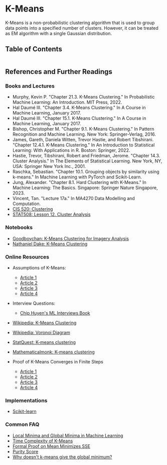 # K-Means

K-Means is a non-probabilistic clustering algorithm that is used to group data
points into a specified number of clusters. However, it can be treated as EM
algorithm with a single Gaussian distribution.

## Table of Contents

```{tableofcontents}

```

## References and Further Readings

### Books and Lectures

-   Murphy, Kevin P. "Chapter 21.3. K-Means Clustering." In Probabilistic
    Machine Learning: An Introduction. MIT Press, 2022.
-   Hal Daumé III. "Chapter 3.4. K-Means Clustering." In A Course in Machine
    Learning, January 2017.
-   Hal Daumé III. "Chapter 15.1. K-Means Clustering." In A Course in Machine
    Learning, January 2017.
-   Bishop, Christopher M. "Chapter 9.1. K-Means Clustering." In Pattern
    Recognition and Machine Learning. New York: Springer-Verlag, 2016.
-   James, Gareth, Daniela Witten, Trevor Hastie, and Robert Tibshirani.
    "Chapter 12.4.1. K-Means Clustering." In An Introduction to Statistical
    Learning: With Applications in R. Boston: Springer, 2022.
-   Hastie, Trevor, Tibshirani, Robert and Friedman, Jerome. "Chapter 14.3.
    Cluster Analysis." In The Elements of Statistical Learning. New York, NY,
    USA: Springer New York Inc., 2001.
-   Raschka, Sebastian. "Chapter 10.1. Grouping objects by similarity using
    k-means." In Machine Learning with PyTorch and Scikit-Learn.
-   Jung, Alexander. "Chapter 8.1. Hard Clustering with K-Means." In Machine
    Learning: The Basics. Singapore: Springer Nature Singapore, 2023.
-   Vincent, Tan. "Lecture 17a." In MA4270 Data Modelling and Computation.
-   [CIS 520: Clustering](https://alliance.seas.upenn.edu/~cis520/dynamic/2022/wiki/index.php?n=Lectures.Clustering)
-   [STAT508: Lesson 12. Cluster Analysis](https://online.stat.psu.edu/stat508/lesson/12)

### Notebooks

-   [Goodboychan: K-Means Clustering for Imagery Analysis](https://goodboychan.github.io/python/machine_learning/natural_language_processing/vision/2020/10/26/01-K-Means-Clustering-for-Imagery-Analysis.html)
-   [Nathaniel Dake: K-Means Clustering](https://www.nathanieldake.com/Machine_Learning/04-Unsupervised_Learning_Cluster_Analysis-02-Cluster-Analysis-K-Means-Clustering.html)

### Online Resources

-   Assumptions of K-Means:
    -   [Article 1](https://stats.stackexchange.com/questions/133656/how-to-understand-the-drawbacks-of-k-means)
    -   [Article 2](https://stats.stackexchange.com/questions/576812/what-are-the-k-means-algorithm-assumptions)
    -   [Article 3](https://developers.google.com/machine-learning/clustering/algorithm/advantages-disadvantages)
    -   [Article 4](https://scikit-learn.org/stable/auto_examples/cluster/plot_kmeans_assumptions.html)
-   Interview Questions:
    -   [Chip Huyen's ML Interviews Book](https://huyenchip.com/ml-interviews-book/contents/8.1.2-questions.html)
-   [Wikipedia: K-Means Clustering](https://en.wikipedia.org/wiki/K-means_clustering)
-   [Wikipedia: Voronoi Diagram](https://en.wikipedia.org/wiki/Voronoi_diagram)
-   [StatQuest: K-means clustering](https://www.youtube.com/watch?v=4b5d3muPQmA)
-   [Mathematicalmonk: K-means clustering](https://www.youtube.com/watch?v=0MQEt10e4NM)

-   Proof of K-Means Converges in Finite Steps
    -   [Article 1](https://stats.stackexchange.com/questions/188087/proof-of-convergence-of-k-means)
    -   [Article 2](https://stats.stackexchange.com/questions/211086/proof-of-k-means-convergence-in-finite-iterations)
    -   [Article 3](https://stats.stackexchange.com/questions/603327/question-on-the-proof-of-convergence-of-k-means)
    -   [Article 4](https://las.inf.ethz.ch/courses/lis-s16/hw/hw4_sol.pdf)

### Implementations

-   [Scikit-learn](https://github.com/scikit-learn/scikit-learn/blob/main/sklearn/cluster/_kmeans.py)

### Common FAQ

-   [Local Minima and Global Minima in Machine Learning](https://stats.stackexchange.com/questions/521786/what-are-global-minima-and-local-minima-in-machine-learning)
-   [Time Complexity of K-Means](https://stackoverflow.com/questions/18634149/what-is-the-time-complexity-of-k-means)
-   [Formal Proof on Mean Minimizes SSE](https://math.stackexchange.com/questions/967138/formal-proof-that-mean-minimize-squared-error-function)
-   [Purity Score](https://stackoverflow.com/questions/34047540/python-clustering-purity-metric)
-   [Why doesn't k-means give the global minimum?](https://stats.stackexchange.com/questions/48757/why-doesnt-k-means-give-the-global-minimum)
